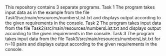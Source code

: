 This repository contains 3 separate programs.
Task 1
The program takes input data as in the example from the file Task1/src/main/resources/numbersList.txt and displays output according to the given requirements in the console.
Task 2
The program takes input data from the file Task2/src/main/resources/numbersList.txt and displays output according to the given requirements in the console.
Task 3
The program takes input data from the file Task3/src/main/resources/numbersList.txt for n=10 pairs and displays output according to the given requirements in the console.
